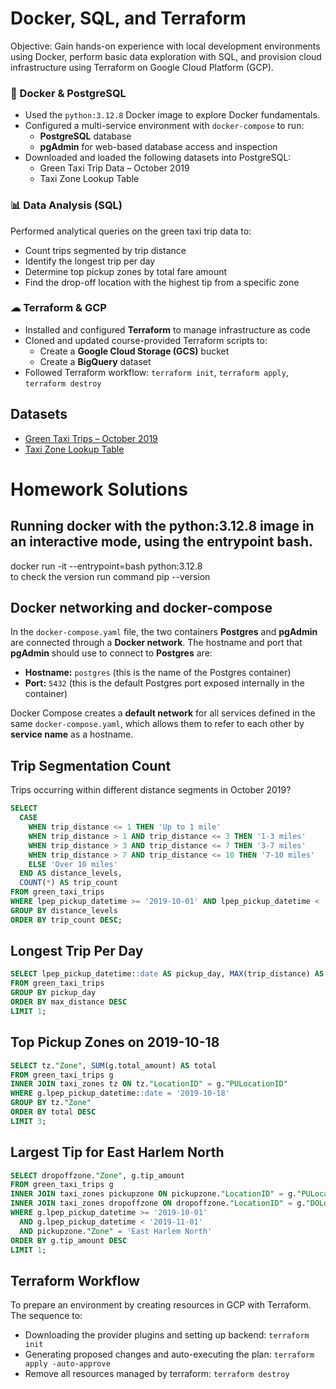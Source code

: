 # Docker, SQL, and Terraform

Objective: Gain hands-on experience with local development environments using Docker, perform basic data exploration with SQL, and provision cloud infrastructure using Terraform on Google Cloud Platform (GCP).

### 🐳 Docker & PostgreSQL

- Used the `python:3.12.8` Docker image to explore Docker fundamentals.
- Configured a multi-service environment with `docker-compose` to run:
  - **PostgreSQL** database
  - **pgAdmin** for web-based database access and inspection
- Downloaded and loaded the following datasets into PostgreSQL:
  - Green Taxi Trip Data – October 2019
  - Taxi Zone Lookup Table

### 📊 Data Analysis (SQL)

Performed analytical queries on the green taxi trip data to:

- Count trips segmented by trip distance
- Identify the longest trip per day
- Determine top pickup zones by total fare amount
- Find the drop-off location with the highest tip from a specific zone

### ☁ Terraform & GCP

- Installed and configured **Terraform** to manage infrastructure as code
- Cloned and updated course-provided Terraform scripts to:
  - Create a **Google Cloud Storage (GCS)** bucket
  - Create a **BigQuery** dataset
- Followed Terraform workflow: `terraform init`, `terraform apply`, `terraform destroy`

## Datasets

- [Green Taxi Trips – October 2019](https://github.com/DataTalksClub/nyc-tlc-data/releases/download/green/green_tripdata_2019-10.csv.gz)
- [Taxi Zone Lookup Table](https://github.com/DataTalksClub/nyc-tlc-data/releases/download/misc/taxi_zone_lookup.csv)
  
# Homework Solutions

## Running docker with the python:3.12.8 image in an interactive mode, using the entrypoint bash.

docker run -it --entrypoint=bash python:3.12.8  
to check the version run command  pip --version

## Docker networking and docker-compose
In the `docker-compose.yaml` file, the two containers **Postgres** and **pgAdmin** are connected through a **Docker network**.
The hostname and port that **pgAdmin** should use to connect to **Postgres** are:

- **Hostname:** `postgres` (this is the name of the Postgres container)
- **Port:** `5432` (this is the default Postgres port exposed internally in the container)

Docker Compose creates a **default network** for all services defined in the same `docker-compose.yaml`, which allows them to refer to each other by **service name** as a hostname.

## Trip Segmentation Count
Trips occurring within different distance segments in October 2019?

``` sql
SELECT
  CASE
    WHEN trip_distance <= 1 THEN 'Up to 1 mile'
    WHEN trip_distance > 1 AND trip_distance <= 3 THEN '1-3 miles'
    WHEN trip_distance > 3 AND trip_distance <= 7 THEN '3-7 miles'
    WHEN trip_distance > 7 AND trip_distance <= 10 THEN '7-10 miles'
    ELSE 'Over 10 miles'
  END AS distance_levels,
  COUNT(*) AS trip_count
FROM green_taxi_trips
WHERE lpep_pickup_datetime >= '2019-10-01' AND lpep_pickup_datetime < '2019-11-01'
GROUP BY distance_levels
ORDER BY trip_count DESC;
```

## Longest Trip Per Day

```sql
SELECT lpep_pickup_datetime::date AS pickup_day, MAX(trip_distance) AS max_distance
FROM green_taxi_trips
GROUP BY pickup_day
ORDER BY max_distance DESC
LIMIT 1;
```

## Top Pickup Zones on 2019-10-18

```sql
SELECT tz."Zone", SUM(g.total_amount) AS total
FROM green_taxi_trips g
INNER JOIN taxi_zones tz ON tz."LocationID" = g."PULocationID"
WHERE g.lpep_pickup_datetime::date = '2019-10-18'
GROUP BY tz."Zone"
ORDER BY total DESC
LIMIT 3;
```

## Largest Tip for East Harlem North

```sql
SELECT dropoffzone."Zone", g.tip_amount
FROM green_taxi_trips g
INNER JOIN taxi_zones pickupzone ON pickupzone."LocationID" = g."PULocationID"
INNER JOIN taxi_zones dropoffzone ON dropoffzone."LocationID" = g."DOLocationID"
WHERE g.lpep_pickup_datetime >= '2019-10-01' 
  AND g.lpep_pickup_datetime < '2019-11-01'
  AND pickupzone."Zone" = 'East Harlem North'
ORDER BY g.tip_amount DESC
LIMIT 1;
```

## Terraform Workflow
To prepare an environment by creating resources in GCP with Terraform.  
The sequence to:

- Downloading the provider plugins and setting up backend: `terraform init`  
- Generating proposed changes and auto-executing the plan: `terraform apply -auto-approve`  
- Remove all resources managed by terraform: `terraform destroy`
